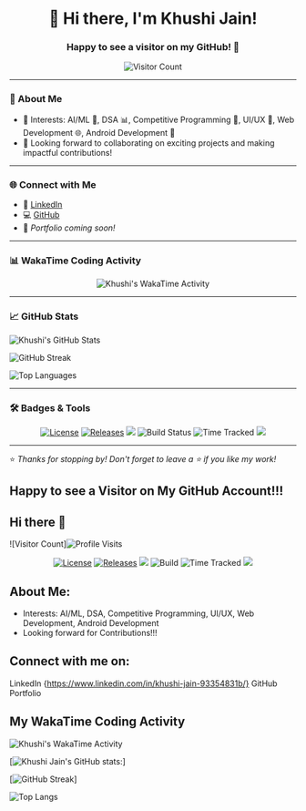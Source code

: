 
<h1 align="center">👋 Hi there, I'm Khushi Jain!</h1>
<h3 align="center">Happy to see a visitor on my GitHub! 🚀</h3>

<p align="center">
  <img src="https://img.shields.io/endpoint?url=https://yasinkalkan.com/api/githubvisitorstats/track/?user=KJ-Khushi-Jain" alt="Visitor Count" />
</p>

---

### 💫 About Me

- 🎯 Interests: AI/ML 🤖, DSA 📊, Competitive Programming 🧠, UI/UX 🎨, Web Development 🌐, Android Development 📱  
- 🤝 Looking forward to collaborating on exciting projects and making impactful contributions!

---

### 🌐 Connect with Me

- 🔗 [LinkedIn](https://www.linkedin.com/in/khushi-jain-93354831b/)
- 💻 [GitHub](https://github.com/KJ-Khushi-Jain)
- 🌟 *Portfolio coming soon!*

---

### 📊 WakaTime Coding Activity

<p align="center">
  <img src="https://github.com/KJ-Khushi-Jain/KJ-Khushi_Jain/blob/main/images/stat.svg" alt="Khushi's WakaTime Activity"/>
</p>

---

### 📈 GitHub Stats

<p align="left">
  <img src="https://github-readme-stats.vercel.app/api?username=KJ-Khushi-Jain&show_icons=true&theme=transparent" alt="Khushi's GitHub Stats" />
</p>

<p align="left">
  <img src="https://streak-stats.demolab.com/?user=KJ-Khushi-Jain&theme=transparent&ring=yellow&fire=orange&currStreakLabel=yellow" alt="GitHub Streak" />
</p>

<p align="left">
  <img src="https://github-readme-stats.vercel.app/api/top-langs/?username=KJ-Khushi-Jain&layout=compact&theme=transparent" alt="Top Languages" />
</p>

---

### 🛠️ Badges & Tools

<p align="center">
  <a href="https://github.com/avinal/Profile-Readme-WakaTime/blob/master/LICENSE"><img src="https://img.shields.io/github/license/avinal/Profile-Readme-WakaTime" alt="License"></a>
  <a href="https://github.com/avinal/Profile-Readme-WakaTime/releases"><img src="https://img.shields.io/github/v/release/avinal/Profile-Readme-WakaTime" alt="Releases"></a>
  <a href="https://github.com/avinal/lark"><img src="https://img.shields.io/badge/uses-avinal%2Flark-blueviolet"></a>
  <img src="https://github.com/avinal/avinal/workflows/Build%20Graph/badge.svg" alt="Build Status">
  <img src="https://wakatime.com/badge/github/avinal/Profile-Readme-WakaTime.svg" alt="Time Tracked">
  <a href="https://github.com/avinal/Profile-Readme-WakaTime/discussions"><img src="https://img.shields.io/badge/QnA-Discussions-blueviolet"></a>
</p>

---

⭐️ *Thanks for stopping by! Don't forget to leave a ⭐️ if you like my work!*







## Happy to see a Visitor on My GitHub Account!!!
## Hi there 👋

![Visitor Count]![Profile Visits](https://img.shields.io/endpoint?url=https://yasinkalkan.com/api/githubvisitorstats/track/?user=KJ-Khushi-Jain)





<p align=center><a href="https://github.com/avinal/Profile-Readme-WakaTime/blob/master/LICENSE"><img src="https://img.shields.io/github/license/avinal/Profile-Readme-WakaTime" alt="License"></a> <a href="https://github.com/avinal/Profile-Readme-WakaTime/releases"><img src="https://img.shields.io/github/v/release/avinal/Profile-Readme-WakaTime" alt="Releases"></a> <a href="https://github.com/avinal/lark"><img src="https://img.shields.io/badge/uses-avinal%2Flark-blueviolet"></a> <img src="https://github.com/avinal/avinal/workflows/Build%20Graph/badge.svg" alt="Build"> <img src="https://wakatime.com/badge/github/avinal/Profile-Readme-WakaTime.svg" alt="Time Tracked"> <a href="https://github.com/avinal/Profile-Readme-WakaTime/discussions"><img src="https://img.shields.io/badge/QnA-Discussions-blueviolet"></a></p>

## About Me:
 - Interests: AI/ML, DSA, Competitive Programming, UI/UX, Web Development, Android Development
 - Looking forward for Contributions!!!

## Connect with me on:

   LinkedIn {https://www.linkedin.com/in/khushi-jain-93354831b/}
   GitHub
   Portfolio

## My WakaTime Coding Activity

<img src="https://github.com/KJ-Khushi-Jain/KJ-Khushi_Jain/blob/main/images/stat.svg" alt="Khushi's WakaTime Activity"/>

[![Khushi Jain's GitHub stats:](https://github-readme-stats.vercel.app/api?username=KJ-Khushi-Jain&show_icons=true&theme=transparent)]

[![GitHub Streak](https://streak-stats.demolab.com/?user=KJ-Khushi-Jain&theme=transparent&color="yellow")]

![Top Langs](https://github-readme-stats.vercel.app/api/top-langs/?username=KJ-Khushi-Jain&size_weight=0.5&count_weight=0.5&theme=transparent)
